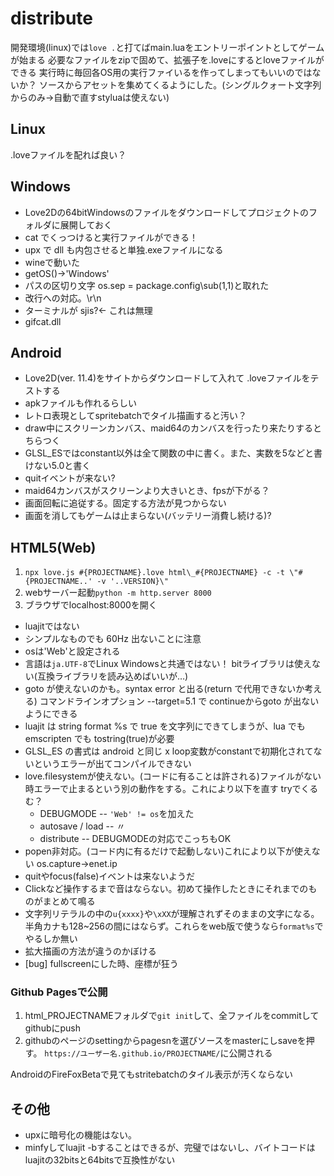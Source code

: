 # distribute

開発環境(linux)では`love .`と打てばmain.luaをエントリーポイントとしてゲームが始まる
必要なファイルをzipで固めて、拡張子を.loveにするとloveファイルができる
実行時に毎回各OS用の実行ファイいるを作ってしまってもいいのではないか？
ソースからアセットを集めてくるようにした。(シングルクォート文字列からのみ→自動で直すstyluaは使えない)

## Linux

.loveファイルを配れば良い？

## Windows

- Love2Dの64bitWindowsのファイルをダウンロードしてプロジェクトのフォルダに展開しておく
- cat でくっつけると実行ファイルができる！
- upx で dll も内包させると単独.exeファイルになる
- wineで動いた
- getOS()→'Windows'
- パスの区切り文字 os.sep = package.config\sub(1,1)と取れた
- 改行への対応。\r\n
- ターミナルが sjis?← これは無理
- gifcat.dll

## Android

- Love2D(ver. 11.4)をサイトからダウンロードして入れて .loveファイルをテストする
- apkファイルも作れるらしい
- レトロ表現としてspritebatchでタイル描画すると汚い？
- draw中にスクリーンカンバス、maid64のカンバスを行ったり来たりするとちらつく
- GLSL_ESではconstant以外は全て関数の中に書く。また、実数を5などと書けない5.0と書く
- quitイベントが来ない?
- maid64カンバスがスクリーンより大きいとき、fpsが下がる？
- 画面回転に追従する。固定する方法が見つからない
- 画面を消してもゲームは止まらない(バッテリー消費し続ける)?

## HTML5(Web)

1. `npx love.js #{PROJECTNAME}.love html\_#{PROJECTNAME} -c -t \"#{PROJECTNAME..' -v '..VERSION}\"`
2. webサーバー起動`python -m http.server 8000`
3. ブラウザでlocalhost:8000を開く

- luajitではない
- シンプルなものでも 60Hz 出ないことに注意
- osは'Web'と設定される
- 言語は`ja.UTF-8`でLinux Windowsと共通ではない！
  bitライブラリは使えない(互換ライブラリを読み込めばいいが…)
- goto が使えないのかも。syntax error と出る(return で代用できないか考える)
  コマンドラインオプション --target=5.1 で continueからgoto が出ないようにできる
- luajit は string format %s で true を文字列にできてしまうが、lua でも emscripten でも tostring(true)が必要
- GLSL_ES の書式は android と同じ
  x loop変数がconstantで初期化されてないというエラーが出てコンパイルできない
- love.filesystemが使えない。(コードに有ることは許される)ファイルがない時エラーで止まるという別の動作をする。これにより以下を直す tryでくるむ？
  - DEBUGMODE -- `'Web' != os`を加えた
  - autosave / load -- 〃
  - distribute -- DEBUGMODEの対応でこっちもOK
- popen非対応。(コード内に有るだけで起動しない)これにより以下が使えない
  os.capture→enet.ip
- quitやfocus(false)イベントは来ないようだ
- Clickなど操作するまで音はならない。初めて操作したときにそれまでのものがまとめて鳴る
- 文字列リテラルの中の`u{xxxx}`や`\xXX`が理解されずそのままの文字になる。半角カナも128~256の間にはならず。これらをweb版で使うなら`format%s`でやるしか無い
- 拡大描画の方法が違うのかぼける
- [bug] fullscreenにした時、座標が狂う

### Github Pagesで公開

1. html_PROJECTNAMEフォルダで`git init`して、全ファイルをcommitしてgithubにpush
2. githubのページのsettingからpagesnを選びソースをmasterにしsaveを押す。
   `https://ユーザー名.github.io/PROJECTNAME/`に公開される

AndroidのFireFoxBetaで見てもstritebatchのタイル表示が汚くならない

## その他

- upxに暗号化の機能はない。
- minfyしてluajit -bすることはできるが、完璧ではないし、バイトコードはluajitの32bitsと64bitsで互換性がない
